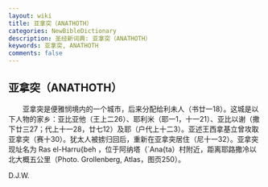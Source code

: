 ```yaml
---
layout: wiki
title: 亚拿突（ANATHOTH）
categories: NewBibleDictionary
description: 圣经新词典: 亚拿突（ANATHOTH）
keywords: 亚拿突, ANATHOTH
comments: false
---
```


## 亚拿突（ANATHOTH）

　　亚拿突是便雅悯境内的一个城市，后来分配给利未人（书廿一18）。这城是以下人物的家乡：亚比亚他（王上二26）、耶利米（耶一1，十一21）、亚比以谢（撒下廿三27；代上十一28，廿七12）及耶（户代上十二3）。亚述王西拿基立曾攻取亚拿突（赛十30）。犹太人被掳归回后，重新在亚拿突居住（尼十一32）。亚拿突现址名为 Ras el-Harru{beh ，位于阿纳塔（`Ana{ta）村附近，距离耶路撒冷以北大概五公里（Photo. Grollenberg, Atlas，图页250）。

D.J.W.






